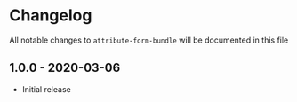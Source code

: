 # Changelog

All notable changes to `attribute-form-bundle` will be documented in this file

## 1.0.0 - 2020-03-06
- Initial release

